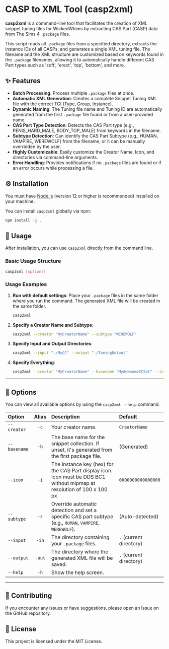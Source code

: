 # CASP to XML Tool (casp2xml)

**casp2xml** is a command-line tool that facilitates the creation of XML snippet tuning files for WickedWhims by extracting CAS Part (CASP) data from The Sims 4 `.package` files.

This script reads all `.package` files from a specified directory, extracts the instance IDs of all CASPs, and generates a single XML tuning file. The filename and the XML structure are customized based on keywords found in the `.package` filenames, allowing it to automatically handle different CAS Part types such as 'soft', 'erect', 'top', 'bottom', and more.

## ✨ Features

  * **Batch Processing**: Process multiple `.package` files at once.
  * **Automatic XML Generation**: Creates a complete Snippet Tuning XML file with the correct TGI (Type, Group, Instance).
  * **Dynamic Naming**: The Tuning file name and Tuning ID are automatically generated from the first `.package` file found or from a user-provided name.
  * **CAS Part Type Detection**: Detects the CAS Part type (e.g., PENIS\_HARD\_MALE, BODY\_TOP\_MALE) from keywords in the filename.
  * **Subtype Detection**: Can identify the CAS Part Subtype (e.g., HUMAN, VAMPIRE, WEREWOLF) from the filename, or it can be manually overridden by the user.
  * **Highly Customizable**: Easily customize the Creator Name, Icon, and directories via command-line arguments.
  * **Error Handling**: Provides notifications if no `.package` files are found or if an error occurs while processing a file.

## ⚙️ Installation

You must have [Node.js](https://nodejs.org/) (version 12 or higher is recommended) installed on your machine.

You can install `casp2xml` globally via npm:

```bash
npm install -g .
```


## 🚀 Usage

After installation, you can use `casp2xml` directly from the command line.

### Basic Usage Structure

```bash
casp2xml [options]
```

### Usage Examples

1.  **Run with default settings**:
    Place your `.package` files in the same folder where you run the command. The generated XML file will be created in the same folder.

    ```bash
    casp2xml
    ```

2.  **Specify a Creator Name and Subtype**:

    ```bash
    casp2xml --creator "MyCreatorName" --subtype "WEREWOLF"
    ```

3.  **Specify Input and Output Directories**:

    ```bash
    casp2xml --input "./MyCC" --output "./TuningOutput"
    ```

4.  **Specify Everything**:

    ```bash
    casp2xml --creator "MyCreatorName" --basename "MyAwesomeCCSet" --icon "1234567890ABCDEF" --input "C:/Users/You/Documents/MyMods" --output "C:/Users/You/Documents/GeneratedTuning"
    ```

-----

## 🔧 Options

You can view all available options by using the `casp2xml --help` command.

| Option | Alias | Description | Default |
| :--- | :---: | :--- | :--- |
| `--creator` | `-c` | Your creator name. | `CreatorName` |
| `--basename` | `-b` | The base name for the snippet collection. If unset, it's generated from the first package file. | (Generated) |
| `--icon` | `-i` | The instance key (hex) for the CAS Part display icon. Icon must be DDS BC1 without mipmap at resolution of 100 x 100 px | `0000000000000000` |
| `--subtype` | `-s` | Override automatic detection and set a specific CAS part subtype (e.g., `HUMAN`, `VAMPIRE`, `WEREWOLF`). | (Auto-detected) |
| `--input` | `-in` | The directory containing your `.package` files. | `.` (current directory) |
| `--output` | `-out` | The directory where the generated XML file will be saved. | `.` (current directory) |
| `--help` | `-h` | Show the help screen. | |

-----

## 🤝 Contributing

If you encounter any issues or have suggestions, please open an Issue on the GitHub repository.

## 📝 License

This project is licensed under the MIT License.
